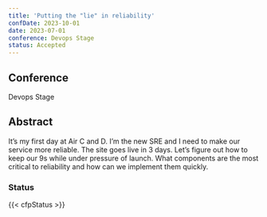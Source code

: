 ```yaml
---
title: 'Putting the "lie" in reliability'
confDate: 2023-10-01
date: 2023-07-01
conference: Devops Stage
status: Accepted
---
```


## Conference
Devops Stage

## Abstract
It’s my first day at Air C and D.
I’m the new SRE and I need to make our service more reliable.
The site goes live in 3 days.
Let’s figure out how to keep our 9s while under pressure of launch.
What components are the most critical to reliability and how can we implement them quickly.

### Status
{{< cfpStatus >}}
